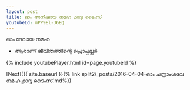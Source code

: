 ```yaml
---
layout: post
title: ഓം അനീഷായ നമഹ ൧൦൮ ടൈംസ്
youtubeId: mPP9El-J6EQ
---
```

 
 
 ഓം ദേവായ നമഹ 
 
 -  ആരാണ് ജീവിതത്തിന്റെ പ്രൊപ്പല്ലർ 
 
  
 
  
 
 
 
 
 
 


{% include youtubePlayer.html id=page.youtubeId %}
 
[Next]({{ site.baseurl }}{% link  split2/_posts/2016-04-04-ഓം ചന്ദ്രാംശവേ നമഹ ൧൦൮ ടൈംസ്.md%})
 
